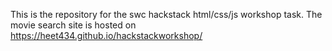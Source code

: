 This is the repository for the swc hackstack html/css/js workshop task.
The movie search site is hosted on https://heet434.github.io/hackstackworkshop/
